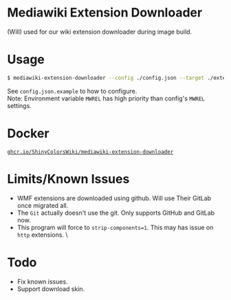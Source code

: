 # Mediawiki Extension Downloader
(Will) used for our wiki extension downloader during image build.

# Usage
```bash
$ mediawiki-extension-downloader --config ./config.json --target ./extension --force-rm-target=true
```
See `config.json.example` to how to configure. \
Note: Environment variable `MWREL` has high priority than config's `MWREL` settings.

# Docker
[`ghcr.io/ShinyColorsWiki/mediawiki-extension-downloader`](https://ghcr.io/ShinyColorsWiki/mediawiki-extension-downloader)

# Limits/Known Issues
* WMF extensions are downloaded using github. Will use Their GitLab once migrated all.
* The `Git` actually doesn't use the git. Only supports GitHub and GitLab now.
* This program will force to `strip-components=1`. This may has issue on `http` extensions. \

# Todo
* Fix known issues.
* Support download skin.